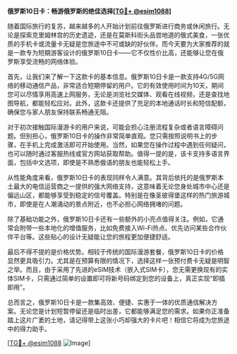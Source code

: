 **俄罗斯10日卡：畅游俄罗斯的绝佳选择[[TG💪+ @esim1088](https://t.me/s/esim1088)]**

随着国际旅行的复苏，越来越多的人开始计划前往俄罗斯进行商务或休闲旅行。无论是探索克里姆林宫的历史遗迹，还是在莫斯科街头品尝地道的俄式美食，一张优质的手机卡或流量卡无疑是您旅途中不可或缺的好伙伴。而今天要为大家推荐的就是一款专为短期游客设计的俄罗斯10日卡——它不仅性价比高，还能够让您在俄罗斯享受流畅的网络体验。

首先，让我们来了解一下这款卡的基本信息。俄罗斯10日卡是一款支持4G/5G网络的移动通信产品，非常适合短期停留的用户。它的有效使用时间为10天，期间您可以尽情享用高速上网服务，无论是浏览社交媒体、观看在线视频，还是查找地图导航，都能轻松应对。此外，这款卡还提供了充足的本地通话时长和短信配额，确保您与家人朋友保持联系畅通无阻。

对于初次接触国际漫游卡的用户来说，可能会担心注册流程复杂或者语言障碍问题。但别担心，俄罗斯10日卡的操作非常简单直观。您只需按照说明书上的步骤，在手机上完成激活即可开始使用。当然，如果您在操作过程中遇到任何疑问，也可以随时通过客服热线或官方网站获取帮助。值得一提的是，该卡支持多语言界面，包括中文选项，即使是不熟悉俄语的朋友也能轻松上手。

从性能角度来看，俄罗斯10日卡的表现同样令人满意。其背后依托的是俄罗斯本土最大的电信运营商之一提供的强大网络支持，这意味着无论您身处城市中心还是偏远山区，都能够享受到稳定的信号覆盖。特别是在像圣彼得堡这样的热门旅游城市，即使是在人潮涌动的景点附近，也不必担心网络拥堵的问题。

除了基础功能之外，俄罗斯10日卡还有一些额外的小亮点值得关注。例如，它通常会附带一些本地化的增值服务，比如免费接入Wi-Fi热点、优先访问某些合作伙伴平台等。这些贴心的设计无疑能让您的旅程更加便捷舒适。

最后不得不提的是价格优势。相较于传统的国际漫游套餐，俄罗斯10日卡的价格显然更具吸引力。尤其是在预算有限的情况下，选择这样一张预付费卡无疑是明智之举。而且，由于采用了先进的eSIM技术（嵌入式SIM卡），您无需更换现有的实体SIM卡，只需通过简单的设置即可将新号码绑定到您的设备上，真正实现“即插即用”。

总而言之，俄罗斯10日卡是一款集高效、便捷、实惠于一体的优质通信解决方案。无论您是计划短暂停留还是临时出差，它都能够满足您的需求。如果你正准备踏上这片广袤的土地，请记得带上这张小巧却强大的卡片吧！相信它将成为您旅途中的得力助手。

[[TG💪+ @esim1088](https://t.me/s/esim1088) ![Image](https://i.postimg.cc/4NQfJmqS/Snipaste-2025-05-13-00-14-12.png)]